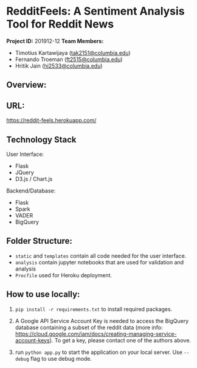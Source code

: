 # RedditFeels: A Sentiment Analysis Tool for Reddit News

**Project ID:** 201912-12
**Team Members:** 
- Timotius Kartawijaya (tak2151@columbia.edu)
- Fernando Troeman (ft2515@columbia.edu)
- Hritik Jain (hj2533@columbia.edu)

## Overview:

## URL:
https://reddit-feels.herokuapp.com/

## Technology Stack
User Interface: 
- Flask
- JQuery
- D3.js / Chart.js

Backend/Database: 
- Flask 
- Spark
- VADER
- BigQuery

## Folder Structure:
- `static` and `templates` contain all code needed for the user interface.
- `analysis` contain jupyter notebooks that are used for validation and analysis
- `Procfile` used for Heroku deployment. 

## How to use locally:

1. `pip install -r requirements.txt` to install required packages.

2. A Google API Service Account Key is needed to access the BigQuery database containing a subset of the reddit data (more info: https://cloud.google.com/iam/docs/creating-managing-service-account-keys). To get a key, please contact one of the authors above.

3. run `python app.py` to start the application on your local server. Use `--debug` flag to use debug mode. 






